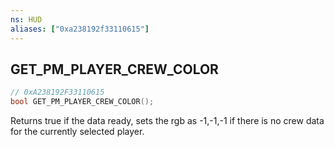 ```yaml
---
ns: HUD
aliases: ["0xa238192f33110615"]
---
```

## GET_PM_PLAYER_CREW_COLOR

```c
// 0xA238192F33110615
bool GET_PM_PLAYER_CREW_COLOR();
```

Returns true if the data ready, sets the rgb as -1,-1,-1 if there is no crew data for the currently selected player.

